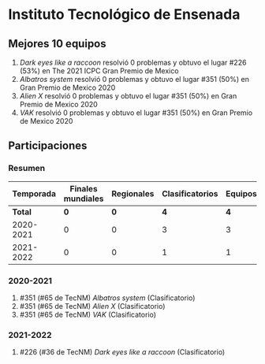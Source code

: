 # Instituto Tecnológico de Ensenada

## Mejores 10 equipos

1. _Dark eyes like a raccoon_ resolvió 0 problemas y obtuvo el lugar #226 (53%) en The 2021 ICPC Gran Premio de Mexico
1. _Albatros system_ resolvió 0 problemas y obtuvo el lugar #351 (50%) en Gran Premio de Mexico 2020
1. _Alien X_ resolvió 0 problemas y obtuvo el lugar #351 (50%) en Gran Premio de Mexico 2020
1. _VAK_ resolvió 0 problemas y obtuvo el lugar #351 (50%) en Gran Premio de Mexico 2020

## Participaciones

### Resumen

| Temporada | Finales mundiales | Regionales | Clasificatorios | Equipos |
| --- | --- | --- | --- | --- |
| **Total** | **0** | **0** | **4** | **4** |
| 2020-2021 | 0 | 0 | 3 | 3 |
| 2021-2022 | 0 | 0 | 1 | 1 |

### 2020-2021

1. #351 (#65 de TecNM) _Albatros system_ (Clasificatorio)
1. #351 (#65 de TecNM) _Alien X_ (Clasificatorio)
1. #351 (#65 de TecNM) _VAK_ (Clasificatorio)

### 2021-2022

1. #226 (#36 de TecNM) _Dark eyes like a raccoon_ (Clasificatorio)



